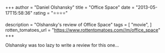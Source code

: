 +++
author = "Daniel Olshansky"
title = "Office Space"
date = "2013-05-17T15:58:36"
rating = "⭐⭐⭐⭐"

description = "Olshansky's review of Office Space"
tags = [
    "movie",
]
rotten_tomatoes_url = "https://www.rottentomatoes.com//m/office_space"
+++

Olshansky was too lazy to write a review for this one...
